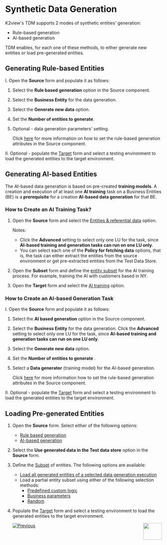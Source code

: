 # Synthetic Data Generation

K2view's TDM supports 2 modes of synthetic entities' generation:

- Rule-based generation
- AI-based generation

TDM enables, for each one of these methods, to either generate new entities or load pre-generated entities.

## Generating Rule-based Entities

I. Open the **Source** form and populate it as follows:

1. Select the **Rule based generation** option in the Source component.
2. Select the **Business Entity** for the data generation.
3. Select the **Generate new data** option.
4. Set the **Number of entities to generate**.
5. Optional - data generation parameters' setting.

   Click [here](14d_task_source_rule_based_generation.md) for more information on how to set the rule-based generation attributes in the Source component.

II. Optional - populate the [Target](17a_task_target_component_entities.md) form and select a testing environment to load the generated entities to the target environment. 

## Generating AI-based Entities

The AI-based data generation is based on pre-created **training models**. A creation and execution of at least one **AI training** task on a Business Entities (BE) is a **prerequisite** for a creation **AI-based data generation** for that BE.

### How to Create an AI Training Task? 

1. Open the **Source** form and select the [Entities & referential data](14b_task_source_component_entities.md) option. 

   Notes:

   - Click the **Advanced** setting to select only one LU for the task, since **AI-based training and generation tasks can run on one LU only**.
   - You can select each one of the **Policy for fetching data** options, that is, the task can either extract the entities from the source environment or get pre-extracted entities from the Test Data Store. 

2. Open the **Subset** form and define the [entity subset](15a_entity_subset.md) for the AI training process. For example, training the AI with customers based in NY.

3. Open the **Target** form and select the [AI training](17a_task_target_component_entities.md) option.

### How to Create an AI-based Generation Task 

I. Open the **Source** form and populate it as follows:

1. Select the **AI based generation** option in the Source component.
2. Select the **Business Entity** for the data generation. Click the **Advanced** setting to select only one LU for the task, since **AI-based training and generation tasks can run on one LU only**.
3. Select the **Generate new data** option.
4. Set the **Number of entities to generate** .
5. Select a **Data generator** (training model) for the AI-based generation.

   Click [here](14e_task_source_ai_based_generation.md) for more information how to set the rule-based generation attributes in the Source component.

II. Optional - populate the [Target](17a_task_target_component_entities.md) form and select a testing environment to load the generated entities to the target environment. 



## Loading Pre-generated Entities

1. Open the  **Source** form. Select either of the following options:

   - [Rule based generation](14d_task_source_rule_based_generation.md)
   - [AI-based generation](14e_task_source_ai_based_generation.md)

2. Select the **Use generated data in the Test data store** option in the **Source** form.

3. Define the [Subset](15a_entity_subset.md) of entities. The following options are available:

   - [Load all generated entities of a selected data generation execution](15a_entity_subset.md#synthetic-entities---load-all-generated-entities-of-a-selected-data-generation-execution)
   - Load a partial entity subset using either of the following selection methods:
     - [Predefined custom logic](15a_entity_subset.md#predefined-custom-logic)
     - [Business parameters](15a_entity_subset.md#business-parameters)
     - [Random](15a_entity_subset.md#synthetic-entities---load-all-generated-entities-of-a-selected-data-generation-execution)

4. Populate the [Target](17a_task_target_component_entities.md) form and select a testing environment to load the generated entities to the target environment. 

   

   

    [![Previous](/articles/images/Previous.png)](18_task_provision_entities_from_source_env)[<img align="right" width="60" height="54" src="/articles/images/Next.png">](20_task_provision_tables.md)

   

   

     
